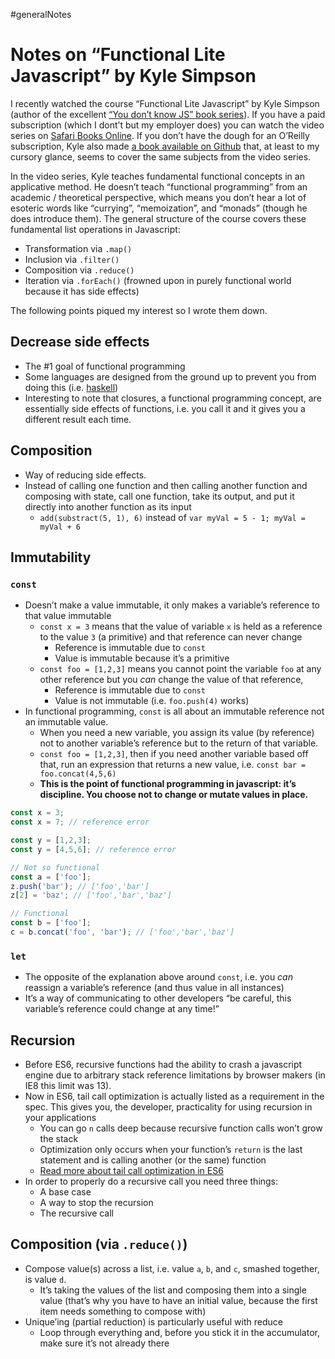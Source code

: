 #generalNotes

# Notes on “Functional Lite Javascript” by Kyle Simpson

I recently watched the course “Functional Lite Javascript” by Kyle Simpson (author of the excellent [“You don’t know JS” book series](https://github.com/getify/You-Dont-Know-JS)). If you have a paid subscription (which I dont’t but my employer does) you can watch the video series on [Safari Books Online](https://www.safaribooksonline.com/library/view/functional-lite-javascript/9781491967508/). If you don’t have the dough for an O’Reilly subscription, Kyle also made [a book available on Github](https://github.com/getify/Functional-Light-JS) that, at least to my cursory glance, seems to cover the same subjects from the video series.

In the video series, Kyle teaches fundamental functional concepts in an applicative method. He doesn’t teach “functional programming” from an academic / theoretical perspective, which means you don’t hear a lot of esoteric words like “currying”, “memoization”, and “monads” (though he does introduce them). The general structure of the course covers these fundamental list operations in Javascript:

- Transformation via `.map()`
- Inclusion via `.filter()`
- Composition via `.reduce()`
- Iteration via `.forEach()` (frowned upon in purely functional world because it has side effects)

The following points piqued my interest so I wrote them down.

## Decrease side effects

- The #1 goal of functional programming
- Some languages are designed from the ground up to prevent you from doing this (i.e. [haskell](https://www.haskell.org/))
- Interesting to note that closures, a functional programming concept, are essentially side effects of functions, i.e. you call it and it gives you a different result each time.
	
## Composition

- Way of reducing side effects.
- Instead of calling one function and then calling another function and composing with state, call one function, take its output, and put it directly into another function as its input
	- `add(substract(5, 1), 6)` instead of `var myVal = 5 - 1; myVal = myVal + 6`

## Immutability

### `const` 

- Doesn’t make a value immutable, it only makes a variable’s reference to that value immutable
  - `const x = 3` means that the value of variable `x` is held as a reference to the value `3` (a primitive) and that reference can never change
    - Reference is immutable due to `const`
    - Value is immutable because it’s a primitive
  - `const foo = [1,2,3]` means you cannot point the variable `foo` at any other reference but you *can* change the value of that reference, 
    - Reference is immutable due to `const`
    - Value is not immutable (i.e. `foo.push(4)` works)
- In functional programming, `const` is all about an immutable reference not an immutable value.
  - When you need a new variable, you assign its value (by reference) not to another variable’s reference but to the return of that variable.
  - `const foo = [1,2,3]`, then if you need another variable based off that, run an expression that returns a new value, i.e. `const bar = foo.concat(4,5,6)`
  - **This is the point of functional programming in javascript: it’s discipline. You choose not to change or mutate values in place.**

```js
const x = 3;
const x = 7; // reference error

const y = [1,2,3];
const y = [4,5,6]; // reference error

// Not so functional
const a = ['foo'];
z.push('bar'); // ['foo','bar']
z[2] = 'baz'; // ['foo','bar','baz']

// Functional
const b = ['foo'];
c = b.concat('foo', 'bar'); // ['foo','bar','baz']
```

### `let`

- The opposite of the explanation above around `const`, i.e. you *can* reassign a variable’s reference (and thus value in all instances)
- It’s a way of communicating to other developers “be careful, this variable’s reference could change at any time!”

## Recursion

- Before ES6, recursive functions had the ability to crash a javascript engine due to arbitrary stack reference limitations by browser makers (in IE8 this limit was 13).
- Now in ES6, tail call optimization is actually listed as a requirement in the spec. This gives you, the developer, practicality for using recursion in your applications
	- You can go `n` calls deep because recursive function calls won’t grow the stack
	- Optimization only occurs when your function’s `return` is the last statement and is calling another (or the same) function
	- [Read more about tail call optimization in ES6](http://2ality.com/2015/06/tail-call-optimization.html)
- In order to properly do a recursive call you need three things: 
	- A base case
	- A way to stop the recursion 
	- The recursive call

## Composition (via `.reduce()`)

- Compose value(s) across a list, i.e. value `a`, `b`, and `c`, smashed together, is value `d`. 
	- It’s taking the values of the list and composing them into a single value (that’s why you have to have an initial value, because the first item needs something to compose with)
- Unique’ing (partial reduction) is particularly useful with reduce
	- Loop through everything and, before you stick it in the accumulator, make sure it’s not already there
